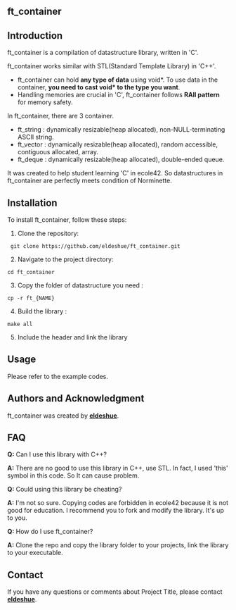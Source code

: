 
## **ft_container**

## **Introduction**

ft_container is a compilation of datastructure library, written in 'C'.

ft_container works similar with STL(Standard Template Library) in 'C++'. 
- ft_container can hold **any type of data** using void*. To use data in the container, **you need to cast void\* to the type you want**.
- Handling memories are crucial in 'C', ft_container follows **RAII pattern** for memory safety.

In ft_container, there are 3 container.
- ft_string : dynamically resizable(heap allocated), non-NULL-terminating ASCII string.
- ft_vector : dynamically resizable(heap allocated), random accessible, contiguous allocated, array. 
- ft_deque : dynamically resizable(heap allocated), double-ended queue.

It was created to help student learning 'C' in ecole42. So datastructures in ft_container are perfectly meets condition of Norminette.

## **Installation**

To install ft_container, follow these steps:

1. Clone the repository:
```
 git clone https://github.com/eldeshue/ft_container.git
```
2. Navigate to the project directory:
```
cd ft_container
```
3. Copy the folder of datastructure you need :
```
cp -r ft_{NAME}
```
4. Build the library :
```
make all
```
5. Include the header and link the library

## **Usage**

Please refer to the example codes.

## **Authors and Acknowledgment**

ft_container was created by **[eldeshue](https://github.com/eldeshue)**.

## **FAQ**

**Q:** Can I use this library with C++?

**A:** There are no good to use this library in C++, use STL. In fact, I used 'this' symbol in this code. So It can cause problem.

**Q:** Could using this library be cheating?

**A:** I'm not so sure. Copying codes are forbidden in ecole42 because it is not good for education. I recommend you to fork and modify the library. It's up to you.

**Q:** How do I use ft_container?

**A:** Clone the repo and copy the library folder to your projects, link the library to your executable.  

## **Contact**

If you have any questions or comments about Project Title, please contact **[eldeshue](mailto:eldeshue@naver.com)**.

